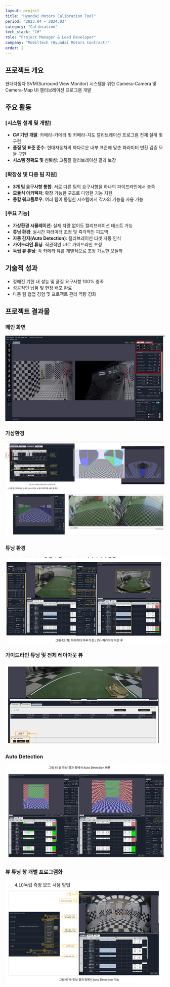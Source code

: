 ```yaml
---
layout: project
title: "Hyundai Motors Calibration Tool"
period: "2023.04 ~ 2024.03"
category: "Calibration"
tech_stack: "C#"
role: "Project Manager & Lead Developer"
company: "Mobiltech (Hyundai Motors Contract)"
order: 2
---
```


## 프로젝트 개요
현대자동차 SVM(Surround View Monitor) 시스템을 위한 Camera-Camera 및 Camera-Map UI 캘리브레이션 프로그램 개발

## 주요 활동

### [시스템 설계 및 개발]
- **C# 기반 개발**: 카메라-카메라 및 카메라-지도 캘리브레이션 프로그램 전체 설계 및 구현
- **품질 및 표준 준수**: 현대자동차의 까다로운 내부 표준에 맞춘 파라미터 변환 검증 모듈 구현
- **시스템 정확도 및 신뢰성**: 고품질 캘리브레이션 결과 보장

### [확장성 및 다중 팀 지원]
- **3개 팀 요구사항 통합**: 서로 다른 팀의 요구사항을 하나의 파이프라인에서 충족
- **모듈식 아키텍처**: 확장 가능한 구조로 다양한 기능 지원
- **통합 워크플로우**: 여러 팀이 동일한 시스템에서 각자의 기능을 사용 가능

### [주요 기능]
- **가상환경 시뮬레이션**: 실제 차량 없이도 캘리브레이션 테스트 가능
- **튜닝 환경**: 실시간 파라미터 조정 및 즉각적인 피드백
- **자동 감지(Auto Detection)**: 캘리브레이션 타겟 자동 인식
- **가이드라인 튜닝**: 직관적인 UI로 가이드라인 조정
- **독립 뷰 튜닝**: 각 카메라 뷰를 개별적으로 조정 가능한 모듈화

## 기술적 성과
- 정해진 기한 내 성능 및 품질 요구사항 100% 충족
- 성공적인 납품 및 현장 배포 완료
- 다중 팀 협업 경험 및 프로젝트 관리 역량 강화

## 프로젝트 결과물

### 메인 화면
![Main Screen](/assets/images/projects/hyundai_calib/main_screen.png)

### 가상환경
![Virtual Environment](/assets/images/projects/hyundai_calib/virtual_env.png)

### 튜닝 환경
![Tuning Environment](/assets/images/projects/hyundai_calib/tuning_env.png)

### 가이드라인 튜닝 및 전체 레이아웃 뷰
![Guideline Tuning](/assets/images/projects/hyundai_calib/guideline_tuning.png)

### Auto Detection
![Auto Detection](/assets/images/projects/hyundai_calib/auto_detection.png)

### 뷰 튜닝 창 개별 프로그램화
![View Tuning](/assets/images/projects/hyundai_calib/view_tuning.png)
